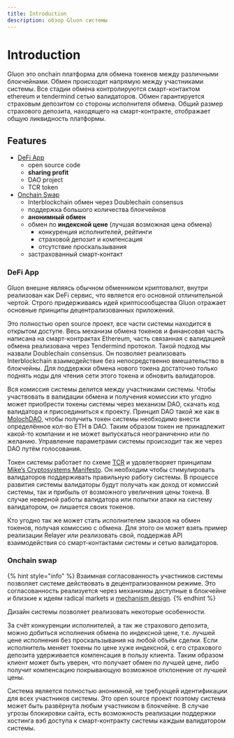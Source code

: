 ```yaml
---
title: Introduction
description: обзор Gluon системы
---
```


# Introduction

Gluon это onchain платформа для обмена токенов между различными блокчейнами. Обмен происходит напрямую между участниками системы. Все стадии обмена контролируются смарт-контактом ethereum и tendermind сетью валидаторов. Обмен гарантируется страховым депозитом со стороны исполнителя обмена. Общий размер страхового депозита, находящего на смарт-контракте, отображает общую ликвидность платформы.

## Features

* [DeFi App](./#defi-app)
  * open source code
  * **sharing profit**
  * DAO project
  * TCR token
* [Onchain Swap](./#onchain-swap)
  * Interblockchain обмен через Doublechain consensus
  * поддержка большого количества блокчейнов
  * **анонимный обмен**
  * обмен по **индексной цене** \(лучшая возможная цена обмена\)
    * конкуренция исполнителей, рейтинги
    * страховой депозит и компенсация
    * отсутствие проскальзывания
  * застрахованный смарт-контакт



### DeFi App

Gluon внешне являясь обычном обменником криптовалют, внутри реализован как DeFi сервис, что является его основной отличительной чертой. Строго придерживаясь идей криптосообщества Gluon отражает основные принципы децентрализованных приложений.

Это полностью open source проект, все части системы находится в открытом доступе. Весь механизм обмена токенов и финансовая часть написана на смарт-контрактах Ethereum, часть связанная с валидацией обмена реализована через Tendermind протокол. Такой подход мы назвали Doublechain consensus. Он позволяет реализовать Interblockchain взаимодействие без непосредственно вмешательство в блокчейны. Для поддержки обмена нового токена достаточно только поднять ноды для чтения сети этого токена и обновить валидаторов.

Вся комиссия системы делится между участниками системы. Чтобы участвовать в валидации обмена и получения комиссии кто угодно может приобрести токены системы через механизм DAO, скачать код валидатора и присоединиться к проекту. Принцип DAO такой же как в [MolochDAO](https://molochdao.com/), чтобы получить токен системы необходимо внести определённое кол-во ETH в DAO. Таким образом токен не принадлежит какой-то компании и не может выпускаться неограниченно или по желанию. Управление параметрами системы происходит так же через DAO путём голосования.

Токен системы работает по схеме [TCR](https://hackernoon.com/token-curated-registry-tcr-design-patterns-4de6d18efa15) и удовлетворяет принципам [Mike’s Cryptosystems Manifesto](https://docs.google.com/document/d/1TcceAsBlAoFLWSQWYyhjmTsZCp0XqRhNdGMb6JbASxc/edit?usp=sharing). Он необходим чтобы стимулировать валидаторов поддерживать правильную работу системы. В процессе развития системы валидаторы будут получать как доход от комиссий системы, так и прибыль от возможного увеличения цены токена. В случае неверной работы валидатора или попытки атаки на систему валидатором, он лишается своих токенов.

Кто угодно так же может стать исполнителем заказов на обмен токенов, получая комиссию с обмена. Для этого он может взять пример реализации Relayer или реализовать свой, поддержав API взаимодействия со смарт-контактами системы и сетью валидаторов.

### Onchain swap

{% hint style="info" %}
Взаимная согласованность участников системы позволяет системе действовать в децентрализованном режиме. Это согласованность реализуется через механизмы доступные в блокчейне и близкие к идеям radical markets и [mechanism design](https://en.wikipedia.org/wiki/Mechanism_design).
{% endhint %}

Дизайн системы позволяет реализовать некоторые особенности. 

За счёт конкуренции исполнителей, а так же страхового депозита, можно добиться исполнения обмена по индексной цене, т.е. лучшей цене исполнения без проскальзывания на любой объём сделки. Если исполнитель меняет токены по цене хуже индексной, с его страхового депозита удерживается компенсация в пользу клиента. Таким образом клиент может быть уверен, что получает обмен по лучшей цене, либо получит компенсацию покрывающую возможное отклонение от лучшей цены.

Система является полностью анонимной, не требующей идентификации для всех участников системы. Это open source проект поэтому система может быть развёрнута любым участником в блокчейне. В случае угрозы блокировки сайта, есть возможность реализации поддержки хостинга вэб доступа к смарт-контракту системы каждым валидатором системы.

  




